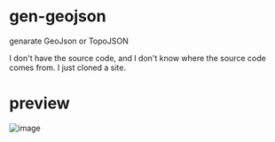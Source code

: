 # gen-geojson
genarate GeoJson or TopoJSON

I don't have the source code, and I don't know where the source code comes from. I just cloned a site.

# preview
![image](https://user-images.githubusercontent.com/49338067/219906670-6f19466f-7b1f-4dce-a3d1-32dd6ecd55f3.png)
